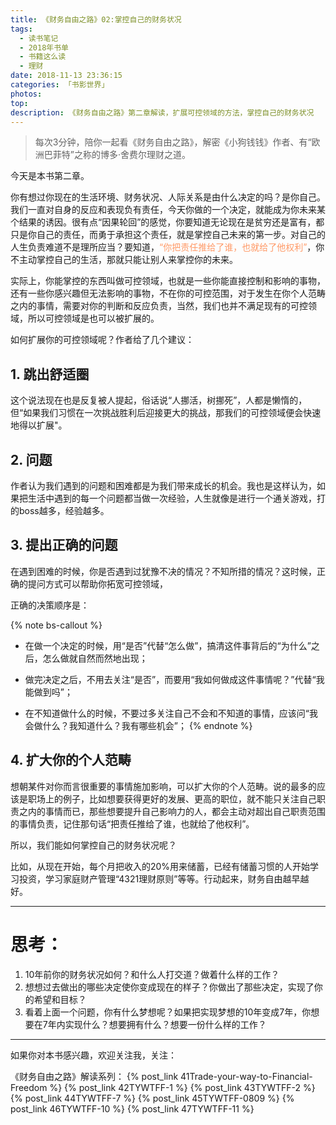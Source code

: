 ```yaml
---
title: 《财务自由之路》02:掌控自己的财务状况
tags:
  - 读书笔记
  - 2018年书单
  - 书籍这么读
  - 理财
date: 2018-11-13 23:36:15
categories: 「书影世界」
photos:
top:
description: 《财务自由之路》第二章解读，扩展可控领域的方法，掌控自己的财务状况
---
```

>每次3分钟，陪你一起看《财务自由之路》，解密《小狗钱钱》作者、有“欧洲巴菲特”之称的博多·舍费尔理财之道。

今天是本书第二章。

你有想过你现在的生活环境、财务状况、人际关系是由什么决定的吗？是你自己。我们一直对自身的反应和表现负有责任，今天你做的一个决定，就能成为你未来某个结果的诱因。很有点“因果轮回”的感觉，你要知道无论现在是贫穷还是富有，都只是你自己的责任，而勇于承担这个责任，就是掌控自己未来的第一步。对自己的人生负责难道不是理所应当？要知道，<font color="#FF9966">“你把责任推给了谁，也就给了他权利”</font>，你不主动掌控自己的生活，那就只能让别人来掌控你的未来。

实际上，你能掌控的东西叫做可控领域，也就是一些你能直接控制和影响的事物，还有一些你感兴趣但无法影响的事物，不在你的可控范围，对于发生在你个人范畴之内的事情，需要对你的判断和反应负责，当然，我们也并不满足现有的可控领域，所以可控领域是也可以被扩展的。

如何扩展你的可控领域呢？作者给了几个建议：

## 1. 跳出舒适圈

这个说法现在也是反复被人提起，俗话说“人挪活，树挪死”，人都是懒惰的，但“如果我们习惯在一次挑战胜利后迎接更大的挑战，那我们的可控领域便会快速地得以扩展"。

## 2. 问题

作者认为我们遇到的问题和困难都是为我们带来成长的机会。我也是这样认为，如果把生活中遇到的每一个问题都当做一次经验，人生就像是进行一个通关游戏，打的boss越多，经验越多。

## 3. 提出正确的问题

在遇到困难的时候，你是否遇到过犹豫不决的情况？不知所措的情况？这时候，正确的提问方式可以帮助你拓宽可控领域，

正确的决策顺序是：

{% note bs-callout %}
- 在做一个决定的时候，用“是否”代替“怎么做”，搞清这件事背后的“为什么”之后，怎么做就自然而然地出现；

- 做完决定之后，不用去关注“是否”，而要用“我如何做成这件事情呢？”代替“我能做到吗”；

- 在不知道做什么的时候，不要过多关注自己不会和不知道的事情，应该问“我会做什么？我知道什么？我有哪些机会”；
{% endnote %}

## 4. 扩大你的个人范畴

想朝某件对你而言很重要的事情施加影响，可以扩大你的个人范畴。说的最多的应该是职场上的例子，比如想要获得更好的发展、更高的职位，就不能只关注自己职责之内的事情而已，那些想要提升自己影响力的人，都会主动对超出自己职责范围的事情负责，记住那句话“把责任推给了谁，也就给了他权利”。

所以，我们能如何掌控自己的财务状况呢？

比如，从现在开始，每个月把收入的20%用来储蓄，已经有储蓄习惯的人开始学习投资，学习家庭财产管理“4321理财原则”等等。行动起来，财务自由越早越好。

---

# 思考：

1. 10年前你的财务状况如何？和什么人打交道？做着什么样的工作？
2. 想想过去做出的哪些决定使你变成现在的样子？你做出了那些决定，实现了你的希望和目标？
3. 看着上面一个问题，你有什么梦想呢？如果把实现梦想的10年变成7年，你想要在7年内实现什么？想要拥有什么？想要一份什么样的工作？

---
如果你对本书感兴趣，欢迎关注我，关注：

《财务自由之路》解读系列：
{% post_link 41Trade-your-way-to-Financial-Freedom %}
{% post_link 42TYWTFF-1 %}
{% post_link 43TYWTFF-2 %}
{% post_link 44TYWTFF-7 %}
{% post_link 45TYWTFF-0809 %}
{% post_link 46TYWTFF-10 %}
{% post_link 47TYWTFF-11 %}